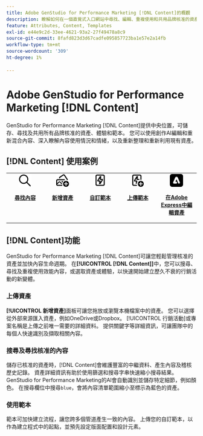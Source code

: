 ```yaml
---
title: Adobe GenStudio for Performance Marketing [!DNL Content]的概觀
description: 瞭解如何在一個直覺式入口網站中尋找、編輯、重複使用和共用品牌核准的資產。
feature: Attributes, Content, Templates
exl-id: e44e9c2d-33ee-4621-93a2-27f49478a8c9
source-git-commit: 8fafd823d3d67cadfe095857723ba1e57e2a14fb
workflow-type: tm+mt
source-wordcount: '309'
ht-degree: 1%

---
```


# Adobe GenStudio for Performance Marketing [!DNL Content]

GenStudio for Performance Marketing [!DNL Content]提供中央位置，可儲存、尋找及共用所有品牌核准的資產、體驗和範本。 您可以使用創作AI編輯和重新混合內容、深入瞭解內容使用情況和情緒，以及重新整理和重新利用現有資產。

## [!DNL Content] 使用案例

<table style="table-layout:fixed">
<tr style="border: 0;">
   <td align="center" valign="top" width="100">
      <a href="../content/manage-assets.md#search">
         <img alt="放大鏡" src="../../assets/icons/icon-search.png">
      </a>
      <p>
         <a href="../content/manage-assets.md#search">
         <strong>尋找內容</strong>
         </a>
      </p>
   </td>
   <td align="center" valign="top" width="100">
      <a href="../content/manage-assets.md">
         <img alt="具有加號的影像" src="../../assets/icons/icon-addContent.png">
      </a>
      <p>
         <a href="../content/manage-assets.md">
         <strong>新增資產</strong>
         </a>
      </p>
   </td>
   <td align="center" valign="top" width="100">
      <a href="../content/customize-template.md">
         <img alt="在資產上加亮螺栓" src="../../assets/icons/icon-template.png">
      </a>
      <p>
         <a href="../content/customize-template.md">
         <strong>自訂範本</strong>
         </a>
      </p>
   </td>
   <td align="center" valign="top" width="100">
      <a href="../content/use-templates.md">
         <img alt="使用加號在資產上加亮螺栓" src="../../assets/icons/icon-addTemplate.png">
      </a>
      <p>
         <a href="../content/use-templates.md#upload-a-template">
         <strong>上傳範本</strong>
         </a>
      </p>
   </td>
   <td align="center" valign="top" width="100">
      <a href="../content/asset-details.md#edit-in-express">
         <img alt="在Adobe Express中編輯" src="../../assets/icons/icon-editExpress.png">
      </a>
      <p>
         <a href="../content/asset-details.md#edit-in-express">
         <strong>在Adobe Express中編輯資產</strong>
         </a>
      </p>
   </td>
</tr>
</table>

## [!DNL Content]功能

GenStudio for Performance Marketing [!DNL Content]可讓您輕鬆管理核准的資產並加快內容生命週期。 在&#x200B;**[!UICONTROL [!DNL Content]]**&#x200B;中，您可以搜尋、尋找及重複使用效能內容，或選取資產或體驗，以快速開始建立歷久不衰的行銷活動的新變體。

### 上傳資產

**[!UICONTROL 新增資產]**&#x200B;面板可讓您拖放或瀏覽本機檔案中的資產。 您可以選擇從外部來源匯入資產，例如OneDrive或Dropbox。 [!UICONTROL 行銷活動]或專案名稱是上傳之前唯一需要的詳細資料。 提供關鍵字等詳細資訊，可讓團隊中的每個人快速識別及擷取相關內容。

### 搜尋及尋找核准的內容

儲存已核准的資產時，[!DNL Content]會維護豐富的中繼資料、產生內容及稽核歷史記錄。 資產詳細資訊有助於使用篩選和搜尋字串快速縮小搜尋結果。 GenStudio for Performance Marketing的AI會自動識別並儲存特定細節，例如顏色。 在搜尋欄位中搜尋`blue`，會將內容清單範圍縮小至標示為藍色的資產。

### 使用範本

範本可加快建立流程，讓您跨多個管道產生一致的內容。 上傳您的自訂範本，以作為建立程式中的起點，並預先設定版面配置和設計元素。
